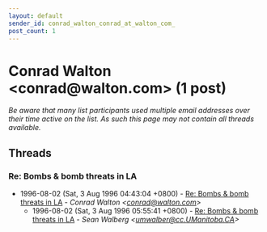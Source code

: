 ```yaml
---
layout: default
sender_id: conrad_walton_conrad_at_walton_com_
post_count: 1
---
```


# Conrad Walton <conrad<span>@</span>walton.com> (1 post)

_Be aware that many list participants used multiple email addresses over their time active on the list. As such this page may not contain all threads available._

## Threads

### Re: Bombs & bomb threats in LA
+ 1996-08-02 (Sat, 3 Aug 1996 04:43:04 +0800) - [Re: Bombs & bomb threats in LA](/archive/1996/08/798bd3b97e5299527d1393bf6cab8abdb4373574e0141d18be9947377a70363f) - _Conrad Walton \<conrad@walton.com\>_
  + 1996-08-02 (Sat, 3 Aug 1996 05:55:41 +0800) - [Re: Bombs & bomb threats in LA](/archive/1996/08/e59fa34faf3c6759f0859638dc4e63110eb82dde9d785eb84d81bf9ce46e66af) - _Sean Walberg \<umwalber@cc.UManitoba.CA\>_

